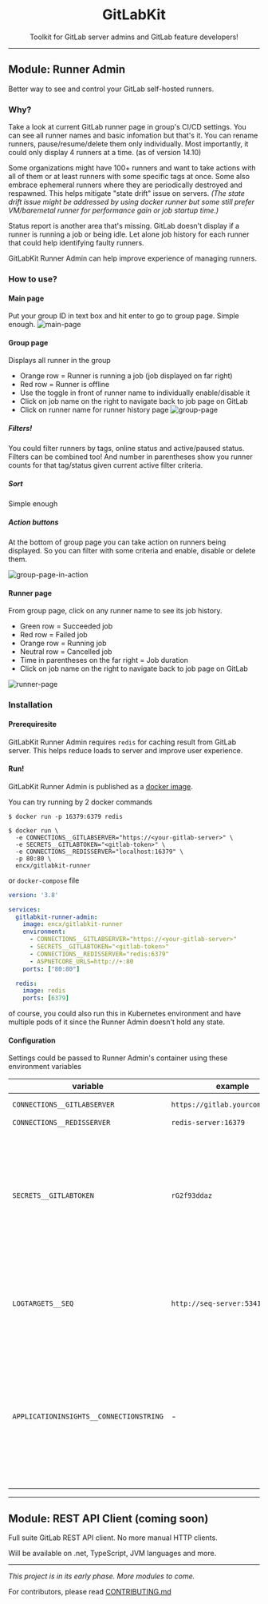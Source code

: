 <h1 align="center">GitLabKit</h1>
<p align="center">Toolkit for GitLab server admins and GitLab feature developers!</p>

---

## Module: Runner Admin
Better way to see and control your GitLab self-hosted runners.

### Why?
Take a look at current GitLab runner page in group's CI/CD settings.
You can see all runner names and basic infomation but that's it.
You can rename runners, pause/resume/delete them only individually.
Most importantly, it could only display 4 runners at a time. (as of version 14.10)

Some organizations might have 100+ runners and want to take actions
with all of them or at least runners with some specific tags at once.
Some also embrace ephemeral runners where they are periodically destroyed and respawned. 
This helps mitigate "state drift" issue on servers.
*(The state drift issue might be addressed by using docker runner but some still prefer VM/baremetal runner
for performance gain or job startup time.)*

Status report is another area that's missing.
GitLab doesn't display if a runner is running a job or being idle.
Let alone job history for each runner that could help identifying faulty runners.

GitLabKit Runner Admin can help improve experience of managing runners.

### How to use?
#### Main page
Put your group ID in text box and hit enter to go to group page. Simple enough.
![main-page](/doc/images/main-page.png)

#### Group page
Displays all runner in the group
- Orange row = Runner is running a job (job displayed on far right)
- Red row = Runner is offline
- Use the toggle in front of runner name to individually enable/disable it
- Click on job name on the right to navigate back to job page on GitLab
- Click on runner name for runner history page
![group-page](/doc/images/group-page.png)

##### Filters!
You could filter runners by tags, online status and active/paused status.
Filters can be combined too! 
And number in parentheses show you runner counts for that tag/status given current active filter criteria.

##### Sort
Simple enough

##### Action buttons
At the bottom of group page you can take action on runners being displayed.
So you can filter with some criteria and enable, disable or delete them.

![group-page-in-action](/doc/images/group-page-in-action.gif)


#### Runner page
From group page, click on any runner name to see its job history.
- Green row = Succeeded job
- Red row = Failed job
- Orange row = Running job
- Neutral row = Cancelled job
- Time in parentheses on the far right = Job duration
- Click on job name on the right to navigate back to job page on GitLab

![runner-page](/doc/images/runner-page.png)


### Installation
#### Prerequiresite
GitLabKit Runner Admin requires `redis` for caching result from GitLab server. This helps reduce loads to server and improve user experience.

#### Run!
GitLabKit Runner Admin is published as a [docker image](https://hub.docker.com/r/encx/gitlabkit-runner).

You can try running by 2 docker commands
```shell
$ docker run -p 16379:6379 redis
```
```shell
$ docker run \
  -e CONNECTIONS__GITLABSERVER="https://<your-gitlab-server>" \
  -e SECRETS__GITLABTOKEN="<gitlab-token>" \
  -e CONNECTIONS__REDISSERVER="localhost:16379" \
  -p 80:80 \
  encx/gitlabkit-runner
```

or `docker-compose` file
```yaml
version: '3.8'

services:
  gitlabkit-runner-admin:
    image: encx/gitlabkit-runner
    environment:
      - CONNECTIONS__GITLABSERVER="https://<your-gitlab-server>"
      - SECRETS__GITLABTOKEN="<gitlab-token>"
      - CONNECTIONS__REDISSERVER="redis:6379"
      - ASPNETCORE_URLS=http://+:80
    ports: ["80:80"]

  redis:
    image: redis
    ports: [6379]
```

of course, you could also run this in Kubernetes environment and have multiple pods of it since the Runner Admin doesn't hold any state.


#### Configuration
Settings could be passed to Runner Admin's container using these environment variables

| variable | example | required | description |
|---|---|---|---|
| `CONNECTIONS__GITLABSERVER` | `https://gitlab.yourcompany.com` | yes | GitLab server URL |
| `CONNECTIONS__REDISSERVER` | `redis-server:16379` | yes | Redis host |
| `SECRETS__GITLABTOKEN` | `rG2f93ddaz` | yes | GitLab token. Could be a personal token or group token that has sufficient permission to view CI/CD settings in the group |
| `LOGTARGETS__SEQ` | `http://seq-server:5341` | no | Runner Admin supports [Seq](https://datalust.co/seq) logger. Use this to set log ingestion URL. |
| `APPLICATIONINSIGHTS__CONNECTIONSTRING` | - | no | Runner Admin supports [Application Insights](https://docs.microsoft.com/en-us/azure/azure-monitor/app/app-insights-overview) to see application diagnostics. Use this to set connection string from Azure dashboard. |


---

## Module: REST API Client (coming soon)
Full suite GitLab REST API client.
No more manual HTTP clients.

Will be available on .net, TypeScript, JVM languages and more.

---

*This project is in its early phase. More modules to come.*

For contributors, please read [CONTRIBUTING.md](CONTRIBUTING.md)
